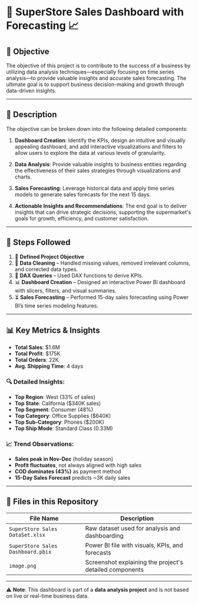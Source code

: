 # 🛒 SuperStore Sales Dashboard with Forecasting 📈

## 📌 Objective

The objective of this project is to contribute to the success of a business by utilizing data analysis techniques—especially focusing on time series analysis—to provide valuable insights and accurate sales forecasting. The ultimate goal is to support business decision-making and growth through data-driven insights.

---

## 📄 Description

The objective can be broken down into the following detailed components:

1. **Dashboard Creation**: Identify the KPIs, design an intuitive and visually appealing dashboard, and add interactive visualizations and filters to allow users to explore the data at various levels of granularity.

2. **Data Analysis**: Provide valuable insights to business entities regarding the effectiveness of their sales strategies through visualizations and charts.

3. **Sales Forecasting**: Leverage historical data and apply time series models to generate sales forecasts for the next 15 days.

4. **Actionable Insights and Recommendations**: The end goal is to deliver insights that can drive strategic decisions, supporting the supermarket's goals for growth, efficiency, and customer satisfaction.

---

## 🧠 Steps Followed

1. 📍 **Defined Project Objective**  
2. 🧹 **Data Cleaning** – Handled missing values, removed irrelevant columns, and corrected data types.  
3. 🧮 **DAX Queries** – Used DAX functions to derive KPIs.  
4. 📊 **Dashboard Creation** – Designed an interactive Power BI dashboard with slicers, filters, and visual summaries.  
5. ⏳ **Sales Forecasting** – Performed 15-day sales forecasting using Power BI’s time series modeling features.

---

## 📊 Key Metrics & Insights

- **Total Sales**: $1.6M
- **Total Profit**: $175K
- **Total Orders**: 22K
- **Avg. Shipping Time**: 4 days

### 🔍 Detailed Insights:
- **Top Region**: West (33% of sales)
- **Top State**: California ($340K sales)
- **Top Segment**: Consumer (48%)
- **Top Category**: Office Supplies ($640K)
- **Top Sub-Category**: Phones ($200K)
- **Top Ship Mode**: Standard Class (0.33M)

### 📈 Trend Observations:
- **Sales peak in Nov-Dec** (holiday season)
- **Profit fluctuates**, not always aligned with high sales
- **COD dominates (43%)** as payment method
- **15-Day Sales Forecast** predicts ~3K daily sales


---

## 📂 Files in this Repository

| File Name | Description |
|-----------|-------------|
| `SuperStore Sales DataSet.xlsx` | Raw dataset used for analysis and dashboarding |
| `SuperStore Sales Dashboard.pbix` | Power BI file with visuals, KPIs, and forecasts |
| `image.png` | Screenshot explaining the project's detailed components |
---

⚠️ **Note**: This dashboard is part of a **data analysis project** and is not based on live or real-time business data.

